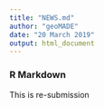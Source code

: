 ```yaml
---
title: "NEWS.md"
author: "geoMADE"
date: "20 March 2019"
output: html_document
---
```


### R Markdown

This is re-submission
